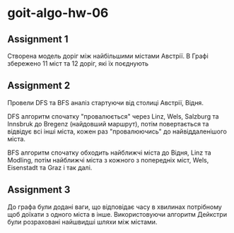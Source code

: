 # goit-algo-hw-06

## Assignment 1

Створена модель доріг між найбільшими містами Австрії. В Графі збережено 11 міст та 12 доріг, які їх поєднують


## Assignment 2

Провели DFS та BFS аналіз стартуючи від столиці Австрії, Відня.

DFS алгоритм спочатку "провалюється" через Linz, Wels, Salzburg та Innsbruk до Bregenz (найдовший маршрут), потім повертається та відвідує всі інші міста, кожен раз "провалюючись" до найвіддаленішого міста.

BFS алгоритм спочатку обходить найближчі міста до Відня, Linz та Modling, потім найближчі міста з кожного з попередніх міст, Wels, Eisenstadt та Graz і так далі.

## Assignment 3

До графа були додані ваги, що відповідає часу в хвилинах потрібному щоб доїхати з одного міста в інше. Використовуючи алгоритм Дейкстри були розраховані найшвидші шляхи між містами.